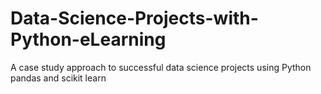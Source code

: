 # Data-Science-Projects-with-Python-eLearning
A case study approach to successful data science projects using Python pandas and scikit learn
